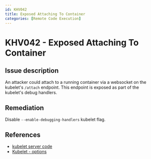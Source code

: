 ```yaml
---
id: KHV042
title: Exposed Attaching To Container
categories: [Remote Code Execution]
---
```


# KHV042 - Exposed Attaching To Container

## Issue description

An attacker could attach to a running container via a websocket on the kubelet's `/attach` endpoint. This endpoint is exposed as part of the kubelet's debug handlers.

## Remediation

Disable `--enable-debugging-handlers` kubelet flag.

## References

- [kubelet server code](https://github.com/kubernetes/kubernetes/blob/4a6935b31fcc4d1498c977d90387e02b6b93288f/pkg/kubelet/server/server.go)
- [Kubelet - options](https://kubernetes.io/docs/reference/command-line-tools-reference/kubelet/#options)